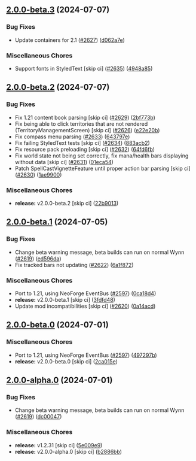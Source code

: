 ## [2.0.0-beta.3](https://github.com/Wynntils/Artemis/compare/v2.0.0-beta.2...v2.0.0-beta.3) (2024-07-07)


### Bug Fixes

* Update containers for 2.1 ([#2627](https://github.com/Wynntils/Artemis/issues/2627)) ([d062a7e](https://github.com/Wynntils/Artemis/commit/d062a7e99e10000cd7608f8f1c7591009dab531b))


### Miscellaneous Chores

* Support fonts in StyledText [skip ci] ([#2635](https://github.com/Wynntils/Artemis/issues/2635)) ([4948a85](https://github.com/Wynntils/Artemis/commit/4948a85d4bc2c7b426cdfcc472fea8700e24de0e))

## [2.0.0-beta.2](https://github.com/Wynntils/Artemis/compare/v2.0.0-beta.1...v2.0.0-beta.2) (2024-07-07)


### Bug Fixes

* Fix 1.21 content book parsing [skip ci] ([#2629](https://github.com/Wynntils/Artemis/issues/2629)) ([2bf773b](https://github.com/Wynntils/Artemis/commit/2bf773bdd59f72394793019c3da0fbf2f96587ce))
* Fix being able to click territories that are not rendered (TerritoryManagementScreen) [skip ci] ([#2626](https://github.com/Wynntils/Artemis/issues/2626)) ([e22e20b](https://github.com/Wynntils/Artemis/commit/e22e20bc5fec09c4c1fd0c31757118aadde326a7))
* Fix compass menu parsing ([#2633](https://github.com/Wynntils/Artemis/issues/2633)) ([643797e](https://github.com/Wynntils/Artemis/commit/643797e50ab0a80733c53f9651f913afed5e1dbe))
* Fix failing StyledText tests [skip ci] ([#2634](https://github.com/Wynntils/Artemis/issues/2634)) ([883acb2](https://github.com/Wynntils/Artemis/commit/883acb230f3d5a71b0483b055c45df345abf5c69))
* Fix resource pack preloading [skip ci] ([#2632](https://github.com/Wynntils/Artemis/issues/2632)) ([64fd6fb](https://github.com/Wynntils/Artemis/commit/64fd6fb727d51620d915ab10452de05dfd2454d3))
* Fix world state not being set correctly, fix mana/health bars displaying without data [skip ci] ([#2631](https://github.com/Wynntils/Artemis/issues/2631)) ([01eca54](https://github.com/Wynntils/Artemis/commit/01eca549b1f94ebcdbfe09cd7dc4efb0a368b94b))
* Patch SpellCastVignetteFeature until proper action bar parsing [skip ci] ([#2630](https://github.com/Wynntils/Artemis/issues/2630)) ([1ae9900](https://github.com/Wynntils/Artemis/commit/1ae9900addfd71e9a183307b3a73c2bf8edaac2a))


### Miscellaneous Chores

* **release:** v2.0.0-beta.2 [skip ci] ([22b9013](https://github.com/Wynntils/Artemis/commit/22b90133e11ed8c085be2bc8533ddbff3a86389d))

## [2.0.0-beta.1](https://github.com/Wynntils/Artemis/compare/v2.0.0-beta.0...v2.0.0-beta.1) (2024-07-05)


### Bug Fixes

* Change beta warning message, beta builds can run on normal Wynn ([#2619](https://github.com/Wynntils/Artemis/issues/2619)) ([ed596da](https://github.com/Wynntils/Artemis/commit/ed596da994778a428181b5d6dd0890e1cd22be69))
* Fix tracked bars not updating ([#2622](https://github.com/Wynntils/Artemis/issues/2622)) ([6a1f872](https://github.com/Wynntils/Artemis/commit/6a1f872a35cd449f6447f020e64c89733d64a4c5))


### Miscellaneous Chores

* Port to 1.21, using NeoForge EventBus ([#2597](https://github.com/Wynntils/Artemis/issues/2597)) ([0ca18d4](https://github.com/Wynntils/Artemis/commit/0ca18d4f535d2bdb23358a83fe28e6a46e8cf03e))
* **release:** v2.0.0-beta.1 [skip ci] ([3fdfd48](https://github.com/Wynntils/Artemis/commit/3fdfd48d625bb824f692ec6eb92c1c341b750c5a))
* Update mod incompatibilities [skip ci] ([#2620](https://github.com/Wynntils/Artemis/issues/2620)) ([0a14acd](https://github.com/Wynntils/Artemis/commit/0a14acde7822442f32519cb7562d5a5a1eb1706e))

## [2.0.0-beta.0](https://github.com/Wynntils/Artemis/compare/v2.0.0-alpha.0...v2.0.0-beta.0) (2024-07-01)


### Miscellaneous Chores

* Port to 1.21, using NeoForge EventBus ([#2597](https://github.com/Wynntils/Artemis/issues/2597)) ([497297b](https://github.com/Wynntils/Artemis/commit/497297b39cfa3aaea9f19d98c36aa8bcfe6da69c))
* **release:** v2.0.0-beta.0 [skip ci] ([2ca015e](https://github.com/Wynntils/Artemis/commit/2ca015e4659f6fa35a7ddf9f9b9324ecc6fddf8e))

## [2.0.0-alpha.0](https://github.com/Wynntils/Artemis/compare/v1.2.30...v2.0.0-alpha.0) (2024-07-01)


### Bug Fixes

* Change beta warning message, beta builds can run on normal Wynn ([#2619](https://github.com/Wynntils/Artemis/issues/2619)) ([dc00047](https://github.com/Wynntils/Artemis/commit/dc00047f6e763224f9db0dc19aa33247981ce2b5))


### Miscellaneous Chores

* **release:** v1.2.31 [skip ci] ([5e009e9](https://github.com/Wynntils/Artemis/commit/5e009e9b1fa86aa6e9f644897c83a57eddeadd01))
* **release:** v2.0.0-alpha.0 [skip ci] ([b2886bb](https://github.com/Wynntils/Artemis/commit/b2886bb6a1b3ed6d383f642925c2ea15eabb589d))

